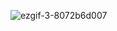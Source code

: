 
![ezgif-3-8072b6d007](https://user-images.githubusercontent.com/59139628/175103198-739c5ec8-c8d0-4c28-a6db-8703024176c0.gif)
